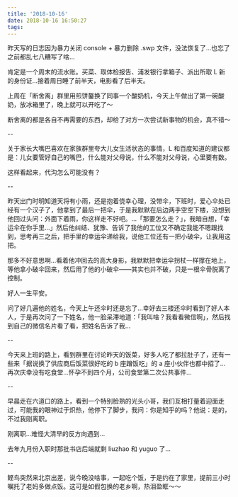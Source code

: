 ```yaml
---
title: '2018-10-16'
date: 2018-10-16 16:50:27
tags:
---
```


昨天写的日志因为暴力关闭 console + 暴力删除 .swp 文件，没法恢复了...也忘了之前都乱七八糟写了啥...

肯定是一个周末的流水账。买菜、取体检报告、浦发银行拿箱子、派出所取 L 新的身份证...接着周日睡了前半天，电影看了后半天。

上周在「断舍离」群里用煎饼鏊换了同事一个酸奶机，今天上午做出了第一碗酸奶，放冰箱里了，晚上就可以开吃了～

断舍离的都是各自不再需要的东西，却给了对方一次尝试新事物的机会，真不错～

--

关于家长大嘴巴喜欢在家族群里夸大儿女生活状态的事情，L 和百度知道的建议都是：儿女要管好自己的嘴巴，什么能对父母说，什么不能对父母说，心里要有数。

这样看起来，代沟怎么可能没有？

--

昨天出门时明知道天将有小雨，还是抱着侥幸心理，没带伞，下班时，爱心伞处已经有一个汉子了，他拿到了最后一把伞，于是我默默在后边两手空空下楼，没想到他回过头问：外面下着雨，你这样走不好吧。...「那要怎么走？」，我暗自想，「幸运伞在你手里...」然后他纠结、犹豫、告诉了我他的工位又不确定我能不嗯跟找到，思考再三之后，把手里的幸运伞递给我，说他工位还有一把小破伞，让我用这把。

那多不好意思啊...看着他冲回去的高大身影，我默默把幸运伞拐杖一样撑在地上，等他拿小破伞回来，然后用了他的小破伞——其实也并不破，只是一根伞骨脱离了控制。

好人一生平安。

问了好几遍他的姓名，今天上午还伞时还是忘了...幸好去三楼还伞时看到了好人本人，于是再次问了一下姓名，他一脸呆滞地道：「我叫啥？我看看微信啊」，然后找到自己的微信名片看了看，把姓名告诉了我...

--

今天来上班的路上，看到群里在讨论昨天的饭菜，好多人吃了都拉肚子了，还有一些来「据说换了供应商后饭菜很好吃的 b 座蹭饭吃」的 a 座小伙伴也都中招了...再次庆幸没有吃食堂...怀孕不到四个月，公司食堂第二次公共事件...

--

早晨走在六道口的路上，看到一个特别脸熟的光头小哥，我们互相打量着迎面走过，可能我的眼神过于炽热，他停下了脚步，我问：你是知乎的吗？他说：是的，不过我刚离职。

刚离职...难怪大清早的反方向遇到...

去年九月份入职时那批书店后端就剩 liuzhao 和 yuguo 了...

--

鲣鸟突然来北京出差，说今晚没啥事，一起吃个饭，于是约在了家里，提前三小时嘱托了老妈多做点饭。这可是如假包换的老乡啊，热泪盈眶～～




